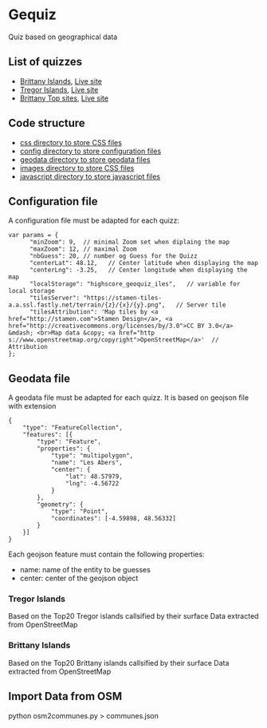 # Gequiz
Quiz based on geographical data

## List of quizzes
* [Brittany Islands](iles.html), [Live site](https://geoquiz.fr/iles.html)
* [Tregor Islands](it.html), [Live site](https://geoquiz.fr/it.html)
* [Brittany Top sites](bzh.html), [Live site](https://geoquiz.fr/bzh.html)

## Code structure
* [css directory to store CSS files](css)
* [config directory to store configuration files](config)
* [geodata directory to store geodata files](config)
* [images directory to store CSS files](images)
* [javascript directory to store javascript files](javascript)

## Configuration file
A configuration file must be adapted for each quizz:
```
var params = {
      "minZoom": 9,  // minimal Zoom set when diplaing the map
      "maxZoom": 12, // maximal Zoom 
      "nbGuess": 20, // number og Guess for the Quizz
      "centerLat": 48.12,   // Center latitude when displaying the map
      "centerLng": -3.25,   // Center longitude when displaying the map
      "localStorage": "highscore_geoquiz_iles",   // variable for local storage
      "tilesServer": "https://stamen-tiles-a.a.ssl.fastly.net/terrain/{z}/{x}/{y}.png",   // Server tile
      "tilesAttribution": 'Map tiles by <a href="http://stamen.com">Stamen Design</a>, <a href="http://creativecommons.org/licenses/by/3.0">CC BY 3.0</a> &mdash; <br>Map data &copy; <a href="http
s://www.openstreetmap.org/copyright">OpenStreetMap</a>'  // Attribution
};

```
## Geodata file
A geodata file must be adapted for each quizz.
It is based on geojson file with extension
```
{
	"type": "FeatureCollection",
	"features": [{
		"type": "Feature",
		"properties": {
			"type": "multipolygon",
			"name": "Les Abers",
			"center": {
				"lat": 48.57979,
				"lng": -4.56722
			}
		},
		"geometry": {
			"type": "Point",
			"coordinates": [-4.59898, 48.56332]
		}
	}]
}
```
Each geojson feature must contain the following properties:
* name: name of the entity to be guesses
* center: center of the geojson object

### Tregor Islands
Based on the Top20 Tregor islands callsified by their surface
Data extracted from OpenStreetMap

### Brittany Islands
Based on the Top20 Brittany islands callsified by their surface
Data extracted from OpenStreetMap


## Import Data from OSM
python osm2communes.py > communes.json
